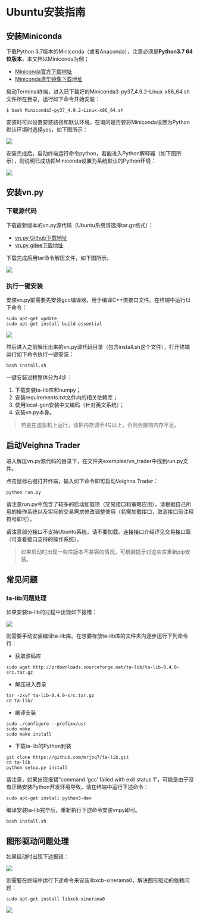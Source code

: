 # Ubuntu安装指南

## 安装Miniconda

下载Python 3.7版本的Miniconda（或者Anaconda），注意必须是**Python3.7 64位版本**，本文档以Miniconda为例；

- [Miniconda官方下载地址](https://docs.conda.io/en/latest/miniconda.html)
- [Miniconda清华镜像下载地址](https://mirrors.tuna.tsinghua.edu.cn/anaconda/miniconda/)

启动Terminal终端，进入已下载好的Miniconda3-py37_4.9.2-Linux-x86_64.sh文件所在目录，运行如下命令开始安装：

```
$ bash Miniconda3-py37_4.9.2-Linux-x86_64.sh
```

安装时可以设置安装路径和默认环境，在询问是否要将Miniconda设置为Python默认环境时选择yes，如下图所示：

![](https://vnpy-doc.oss-cn-shanghai.aliyuncs.com/install/8.png)

安装完成后，启动终端运行命令python，若能进入Python解释器（如下图所示），则说明已成功把Miniconda设置为系统默认的Python环境：

![](https://vnpy-doc.oss-cn-shanghai.aliyuncs.com/install/9.png)


## 安装vn.py

### 下载源代码

下载最新版本的vn.py源代码（Ubuntu系统请选择tar.gz格式）：

- [vn.py Github下载地址](https://github.com/vnpy/vnpy/releases)
- [vn.py gitee下载地址](https://gitee.com/mirrors/vn-py/releases)

下载完成后用tar命令解压文件，如下图所示。

![](https://vnpy-doc.oss-cn-shanghai.aliyuncs.com/install/10.png)

### 执行一键安装

安装vn.py前需要先安装gcc编译器，用于编译C++类接口文件。在终端中运行以下命令：

```
sudo apt-get update
sudo apt-get install build-essential
```

![](https://vnpy-doc.oss-cn-shanghai.aliyuncs.com/install/11.png)

然后进入之前解压出来的vn.py源代码目录（包含install.sh这个文件），打开终端运行如下命令执行一键安装：

```
bash install.sh
```

一键安装过程整体分为4步：

1. 下载安装ta-lib库和numpy；
2. 安装requirements.txt文件内的相关依赖库；
3. 使用local-gen安装中文编码（针对英文系统）；
4. 安装vn.py本身。

> 若是在虚拟机上运行，请把内存调至4G以上，否则会报错内存不足。


## 启动Veighna Trader

进入解压vn.py源代码的目录下，在文件夹examples/vn_trader中找到run.py文件。

点击鼠标右键打开终端，输入如下命令即可启动Veighna Trader：

```
python run.py 
```

请注意run.py中包含了较多的启动加载项（交易接口和策略应用），请根据自己所用的操作系统以及实际的交易需求修改调整使用（若需加载接口，取消接口前注释符号即可）。

请注意部分接口不支持Ubuntu系统，请不要加载。连接接口介绍详见交易接口篇（可查看接口支持的操作系统）。

> 如果启动时出现一些库版本不兼容的情况，可根据提示对这些库重新pip安装。


## 常见问题

### ta-lib问题处理

如果安装ta-lib的过程中出现如下报错：

![](https://vnpy-doc.oss-cn-shanghai.aliyuncs.com/install/12.png)

则需要手动安装编译ta-lib库。在想要存放ta-lib库的文件夹内逐步运行下列命令行：

- 获取源码库
```
sudo wget http://prdownloads.sourceforge.net/ta-lib/ta-lib-0.4.0-src.tar.gz
```

- 解压进入目录
```
tar -zxvf ta-lib-0.4.0-src.tar.gz
cd ta-lib/
```

- 编译安装
```
sudo ./configure --prefix=/usr  
sudo make
sudo make install
```

- 下载ta-lib的Python封装
```
git clone https://github.com/mrjbq7/ta-lib.git
cd ta-lib
python setup.py install
```

请注意，如果出现报错“command ‘gcc’ failed with exit status 1”，可能是由于没有正确安装Python开发环境导致，请在终端中运行下述命令：

```
sudo apt-get install python3-dev
```

编译安装ta-lib完毕后，重新执行下述命令安装vnpy即可。
```
bash install.sh
```

## 图形驱动问题处理

如果启动时出现下述报错：

![](https://vnpy-doc.oss-cn-shanghai.aliyuncs.com/install/13.png)

则需要在终端中运行下述命令来安装libxcb-xinerama0，解决图形驱动的依赖问题：

```
sudo apt-get install libxcb-xinerama0
```

![](https://vnpy-doc.oss-cn-shanghai.aliyuncs.com/install/14.png)
